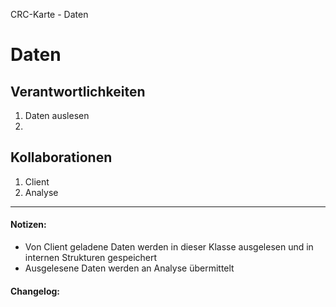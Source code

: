 CRC-Karte - Daten

# Daten
## Verantwortlichkeiten
<!-- Wissen, welches verwaltet und angeboten wird, Aktion die angeboten werden, öffentliche Leistung -->
<!-- "Walkthrough" -> Szenarien zur Anwendung des Systems -->
<!-- Nichts, was eine andere Klasse machen könnte -->
<!-- Die Sachen die die Klasse macht -> keiner anderen Klasse geben -->
<!-- zentrale Verantwortlichkeiten vs verteilt -->
1. Daten auslesen
2. 

## Kollaborationen
<!-- Kann die Klasse die Verantwortlichkeiten selbstädnig erfüllen? Was benötigt sie von welcher Klasse? -->
<!-- Was weiß die Klasse? Welche anderen Klassen benötigen die Informationen? -->
1. Client  
2. Analyse

---
#### Notizen:
<!-- Hier Notizen zum Denkprozess, Hintergrundgedanken, Klarstellungen hinzufügen  -->
-  Von Client geladene Daten werden in dieser Klasse ausgelesen und in internen Strukturen gespeichert
-  Ausgelesene Daten werden an Analyse übermittelt

#### Changelog:
<!-- Hier eventuelle Abänderungen dokumentieren -->
